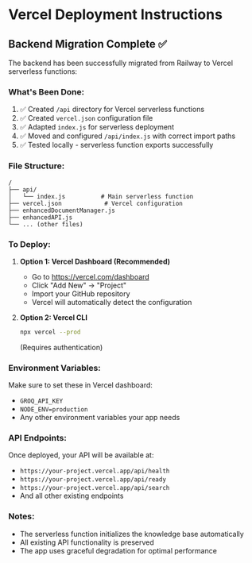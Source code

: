 # Vercel Deployment Instructions

## Backend Migration Complete ✅

The backend has been successfully migrated from Railway to Vercel serverless functions:

### What's Been Done:
1. ✅ Created `/api` directory for Vercel serverless functions
2. ✅ Created `vercel.json` configuration file
3. ✅ Adapted `index.js` for serverless deployment
4. ✅ Moved and configured `/api/index.js` with correct import paths
5. ✅ Tested locally - serverless function exports successfully

### File Structure:
```
/
├── api/
│   └── index.js          # Main serverless function
├── vercel.json            # Vercel configuration
├── enhancedDocumentManager.js
├── enhancedAPI.js
└── ... (other files)
```

### To Deploy:

1. **Option 1: Vercel Dashboard (Recommended)**
   - Go to https://vercel.com/dashboard
   - Click "Add New" → "Project"
   - Import your GitHub repository
   - Vercel will automatically detect the configuration

2. **Option 2: Vercel CLI**
   ```bash
   npx vercel --prod
   ```
   (Requires authentication)

### Environment Variables:
Make sure to set these in Vercel dashboard:
- `GROQ_API_KEY`
- `NODE_ENV=production`
- Any other environment variables your app needs

### API Endpoints:
Once deployed, your API will be available at:
- `https://your-project.vercel.app/api/health`
- `https://your-project.vercel.app/api/ready`
- `https://your-project.vercel.app/api/search`
- And all other existing endpoints

### Notes:
- The serverless function initializes the knowledge base automatically
- All existing API functionality is preserved
- The app uses graceful degradation for optimal performance